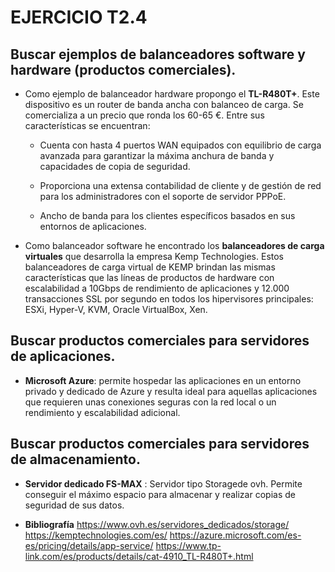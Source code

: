 # EJERCICIO T2.4

## Buscar ejemplos de balanceadores software y hardware (productos comerciales).

* Como ejemplo de balanceador hardware propongo el **TL-R480T+**. Este dispositivo es un router de banda ancha con balanceo de carga. Se comercializa a un precio que ronda los 60-65 €. Entre sus características se encuentran:
	
	* Cuenta con hasta 4 puertos WAN equipados con equilibrio de carga avanzada para garantizar la máxima anchura de banda y capacidades de copia 		de seguridad.

    * Proporciona una extensa contabilidad de cliente y de gestión de red para los administradores con el soporte de servidor PPPoE.
    
	* Ancho de banda para los clientes específicos basados en sus entornos de aplicaciones.



* Como balanceador software he encontrado los **balanceadores de carga virtuales** que desarrolla la empresa Kemp Technologies. 
Estos balanceadores de carga virtual de KEMP brindan las mismas características que las líneas de productos de hardware con escalabilidad a 10Gbps de rendimiento de aplicaciones y 12.000 transacciones SSL por segundo en todos los hipervisores principales: ESXi, Hyper-V, KVM, Oracle VirtualBox, Xen.


## Buscar productos comerciales para servidores de aplicaciones.

* **Microsoft Azure**: permite hospedar las aplicaciones en un entorno privado y dedicado de Azure y resulta ideal para aquellas aplicaciones que requieren unas conexiones seguras con la red local o un rendimiento y escalabilidad adicional. 

## Buscar productos comerciales para servidores de almacenamiento.

* **Servidor dedicado FS-MAX** : Servidor tipo Storagede ovh. Permite conseguir el máximo espacio para almacenar y realizar copias de seguridad de sus datos. 

* **Bibliografía** 
https://www.ovh.es/servidores_dedicados/storage/
https://kemptechnologies.com/es/
https://azure.microsoft.com/es-es/pricing/details/app-service/
https://www.tp-link.com/es/products/details/cat-4910_TL-R480T+.html
